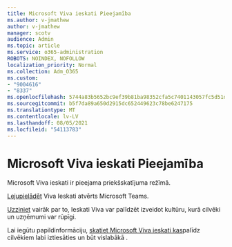 ```yaml
---
title: Microsoft Viva ieskati Pieejamība
ms.author: v-jmathew
author: v-jmathew
manager: scotv
audience: Admin
ms.topic: article
ms.service: o365-administration
ROBOTS: NOINDEX, NOFOLLOW
localization_priority: Normal
ms.collection: Adm_O365
ms.custom:
- "9004616"
- "8337"
ms.openlocfilehash: 5744a83b5652bc9ef39b81ba98352cfa5c7401143057fc5d51d164757413a6d0
ms.sourcegitcommit: b5f7da89a650d2915dc652449623c78be6247175
ms.translationtype: MT
ms.contentlocale: lv-LV
ms.lasthandoff: 08/05/2021
ms.locfileid: "54113783"
---
```

# <a name="microsoft-viva-insights-availability"></a>Microsoft Viva ieskati Pieejamība

Microsoft Viva ieskati ir pieejama priekšskatījuma režīmā.

[Lejupielādēt](https://aka.ms/InsightsDocumentation) Viva Ieskati atvērts Microsoft Teams.

[Uzziniet](https://aka.ms/VivaInsights) vairāk par to, Ieskati Viva var palīdzēt izveidot kultūru, kurā cilvēki un uzņēmumi var rūpīgi.

Lai iegūtu papildinformāciju, [skatiet Microsoft Viva ieskati kas](https://techcommunity.microsoft.com/t5/microsoft-viva-blog/microsoft-viva-insights-helps-people-nurture-wellbeing-and-be/ba-p/2107010)palīdz cilvēkiem labi iztiesāties un būt vislabākā .
